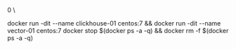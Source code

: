 0 \

docker run -dit --name clickhouse-01 centos:7 && docker run -dit --name vector-01 centos:7
docker stop  $(docker ps -a -q) && docker rm -f $(docker ps -a -q)



